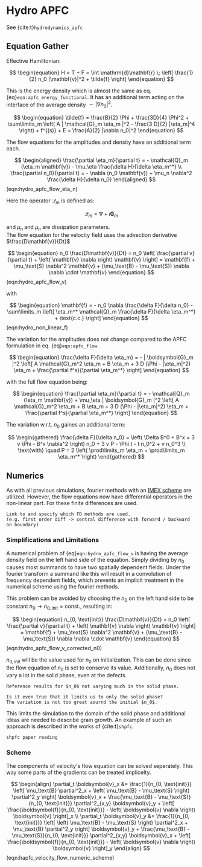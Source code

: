 # Hydro APFC

See {cite:t}`hydrodynamics_apfc`

## Equation Gather

Effective Hamiltonian:

$$
\begin{equation}
H = T + F = \int \mathrm{d}\mathbf{r} \; \left[
    \frac{1}{2} n_0 |\mathbf{v}|^2 + \tilde{f}
\right]
\end{equation}
$$

This is the energy density which is almost the same as eq.
{eq}`eqn:apfc_energy_functional`. It has an additional term acting on the
interface of the average density $\sim |\nabla n_0|^2$.

$$
\begin{equation}
    \tilde{f} =
    \frac{B}{2} \Phi + \frac{3D}{4} \Phi^2 +
    \sum\limits_m \left(
        A | \mathcal{G}_m \eta_m |^2 - \frac{3 D}{2} |\eta_m|^4
    \right)
    + f^{(s)} + E
    + \frac{A}{2} |\nabla n_0|^2
\end{equation}
$$

The flow equations for the amplitudes and density have an additional term each.

$$
\begin{aligned}
    \frac{\partial \eta_m}{\partial t} =
        - \mathcal{Q}_m (\eta_m \mathbf{v})
        - \mu_\eta \frac{\delta H}{\delta \eta_m^*} \\
    \frac{\partial n_0}{\partial t} =
        - \nabla (n_0 \mathbf{v})
        + \mu_n \nabla^2 \frac{\delta H}{\delta n_0}
\end{aligned}
$$ (eqn:hydro_apfc_flow_eta_n)

Here the operator $\mathcal{Q}_m$ is defined as:

$$
\begin{equation}
    \mathcal{Q}_m = \nabla + i \mathbf{G}_m
\end{equation}
$$

and $\mu_\eta$ and $\mu_n$ are dissipation parameters. <br>
The flow equation for the velocity field uses the advection derivative
$\frac{D\mathbf{v}}{Dt}$

$$
\begin{equation}
    n_0 \frac{D\mathbf{v}}{Dt} =
        n_0 \left[
            \frac{\partial v}{\partial t} +
            \left( \mathbf{v} \nabla \right) \mathbf{v}
        \right]
    = \mathbf{f} + \mu_\text{S} \nabla^2 \mathbf{v} +
        (\mu_\text{B} - \mu_\text{S}) \nabla \nabla \cdot \mathbf{v}
\end{equation}
$$ (eqn:hydro_apfc_flow_v)

with

$$
\begin{equation}
    \mathbf{f} =
        - n_0 \nabla \frac{\delta F}{\delta n_0} -
        \sum\limits_m \left[
            \eta_m^* \mathcal{Q}_m \frac{\delta F}{\delta \eta_m^*} + \text{c.c.}
        \right]
\end{equation}
$$ (eqn:hydro_non_linear_f)

The variation for the amplitudes does not change compared to the APFC formulation
in eq. {eq}`eqn:apfc_flow`.

$$
\begin{equation}
    \frac{\delta F}{\delta \eta_m} =
    - | \boldsymbol{G}_m |^2 \left[
        A \mathcal{G}_m^2 \eta_m + B \eta_m + 3 D (\Phi - |\eta_m|^2) \eta_m + \frac{\partial f^s}{\partial \eta_m^*}
    \right]
\end{equation}
$$

with the full flow equation being:

$$
\begin{equation}
    \frac{\partial \eta_m}{\partial t} =
    - \mathcal{Q}_m (\eta_m \mathbf{v})
    + \mu_\eta | \boldsymbol{G}_m |^2 \left[
        A \mathcal{G}_m^2 \eta_m + B \eta_m + 3 D (\Phi - |\eta_m|^2) \eta_m + \frac{\partial f^s}{\partial \eta_m^*}
    \right]
\end{equation}
$$

The variation w.r.t. $n_0$ gaines an additional term:

$$
\begin{gathered}
    \frac{\delta F}{\delta n_0} =
    \left(
        \Delta B^0 + B^x + 3 v \Phi - B^x \nabla^2
    \right) n_0
    + 3 v P - \Phi t
    - t n_0^2 + v n_0^3 \\
    \text{with} \quad
    P = 2 \left(
        \prod\limits_m \eta_m + \prod\limits_m \eta_m^*
    \right)
\end{gathered}
$$

## Numerics

As with all previous simulations, fourier methods with an
[IMEX scheme](ch:fourier_imex) are utilized. However, the flow equations now
have differential operators in the non-linear part. For these finite differences
are used.

```{todo}
Link to and specify which FD methods are used.
(e.g. first order diff -> central difference with forward / backward on boundary)
```

### Simplifications and Limitations

A numerical problem of {eq}`eqn:hydro_apfc_flow_v` is having the average
density field on the left hand side of the equation. Simply dividing by
$n_0$ causes most summands to have two spatially dependent fields. Under the
fourier transform a summand like this will result in a convolution of
frequency dependent fields, which prevents an implicit treatment in the
numerical scheme using the fourier methods.

This problem can be avoided by choosing the $n_0$ on the left hand side to
be constant $n_0 \rightarrow n_{0, \text{init}} = \text{const.}$, resulting in:

$$
\begin{equation}
    n_{0, \text{init}} \frac{D\mathbf{v}}{Dt} =
        n_0 \left[
            \frac{\partial v}{\partial t} +
            \left( \mathbf{v} \nabla \right) \mathbf{v}
        \right]
    = \mathbf{f} + \mu_\text{S} \nabla^2 \mathbf{v} +
        (\mu_\text{B} - \mu_\text{S}) \nabla \nabla \cdot \mathbf{v}
\end{equation}
$$ (eqn:hydro_apfc_flow_v_corrected_n0)

$n_{0, \text{init}}$ will be the value used for $n_0$ on initialization.
This can be done since the flow equation of $n_0$ is set to conserve its value.
Additionally, $n_0$ does not vary a lot in the solid phase, even at the defects.

```{todo}
Reference results for $n_0$ not varying much in the solid phase.
```

```{todo}
Is it even true that it limits us to only the solid phase?
The variation is not too great aournd the initial $n_0$.
```

This limits the simulation to the domain of the solid phase and additional
ideas are needed to describe grain growth. An example of such an approach
is described in the works of {cite:t}`shpfc`.

```{todo}
shpfc paper reading
```

### Scheme

The components of velocity's flow equation can be solved seperately. This
way some parts of the gradients can be treated implicelty.

$$
\begin{align}
    \partial_t \boldsymbol{v}_x &=
    \frac{1}{n_{0, \text{init}}} \left[
        \mu_\text{B} \partial^2_x +
        \left( \mu_\text{B} - \mu_\text{S} \right) \partial^2_y
    \right] \boldsymbol{v}_x +
    \frac{\mu_\text{B} - \mu_\text{S}}{n_{0, \text{init}}} \partial^2_{x,y} \boldsymbol{v}_y
    + \left[
        \frac{\boldsymbol{f}}{n_{0, \text{init}}}
        - \left( \boldsymbol{v} \nabla \right) \boldsymbol{v}
    \right]_x
    \\
    \partial_t \boldsymbol{v}_y &= \frac{1}{n_{0, \text{init}}} \left[
        \left( \mu_\text{B} - \mu_\text{S} \right) \partial^2_x +
        \mu_\text{B} \partial^2_y
    \right] \boldsymbol{v}_y +
    \frac{\mu_\text{B} - \mu_\text{S}}{n_{0, \text{init}}} \partial^2_{x,y} \boldsymbol{v}_x
    + \left[
        \frac{\boldsymbol{f}}{n_{0, \text{init}}}
        - \left( \boldsymbol{v} \nabla \right) \boldsymbol{v}
    \right]_y
\end{align}
$$ (eqn:hapfc_velocity_flow_numeric_scheme)
